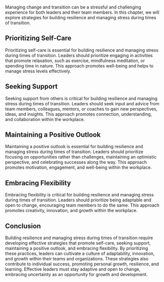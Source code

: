 
Managing change and transition can be a stressful and challenging experience for both leaders and their team members. In this chapter, we will explore strategies for building resilience and managing stress during times of transition.

Prioritizing Self-Care
----------------------

Prioritizing self-care is essential for building resilience and managing stress during times of transition. Leaders should prioritize engaging in activities that promote relaxation, such as exercise, mindfulness meditation, or spending time in nature. This approach promotes well-being and helps to manage stress levels effectively.

Seeking Support
---------------

Seeking support from others is critical for building resilience and managing stress during times of transition. Leaders should seek input and advice from team members, colleagues, mentors, or coaches to gain new perspectives, ideas, and insights. This approach promotes connection, understanding, and collaboration within the workplace.

Maintaining a Positive Outlook
------------------------------

Maintaining a positive outlook is essential for building resilience and managing stress during times of transition. Leaders should prioritize focusing on opportunities rather than challenges, maintaining an optimistic perspective, and celebrating successes along the way. This approach promotes motivation, engagement, and well-being within the workplace.

Embracing Flexibility
---------------------

Embracing flexibility is critical for building resilience and managing stress during times of transition. Leaders should prioritize being adaptable and open to change, encouraging team members to do the same. This approach promotes creativity, innovation, and growth within the workplace.

Conclusion
----------

Building resilience and managing stress during times of transition require developing effective strategies that promote self-care, seeking support, maintaining a positive outlook, and embracing flexibility. By prioritizing these practices, leaders can cultivate a culture of adaptability, innovation, and growth within their teams and organizations. These strategies also contribute to individual success, promoting personal growth, resilience, and learning. Effective leaders must stay adaptive and open to change, embracing uncertainty as an opportunity for growth and development.
